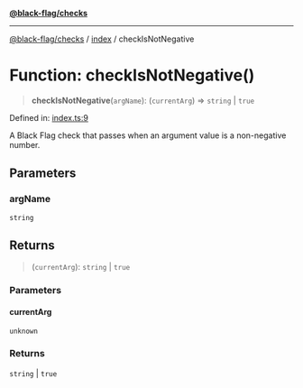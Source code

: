 [**@black-flag/checks**](../../README.md)

***

[@black-flag/checks](../../README.md) / [index](../README.md) / checkIsNotNegative

# Function: checkIsNotNegative()

> **checkIsNotNegative**(`argName`): (`currentArg`) => `string` \| `true`

Defined in: [index.ts:9](https://github.com/Xunnamius/black-flag/blob/71fb899c234fc323c29cb18953ef38f3487604b2/packages/checks/src/index.ts#L9)

A Black Flag check that passes when an argument value is a non-negative
number.

## Parameters

### argName

`string`

## Returns

> (`currentArg`): `string` \| `true`

### Parameters

#### currentArg

`unknown`

### Returns

`string` \| `true`
